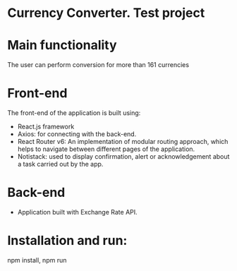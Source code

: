 # Currency Converter. Test project

# Main functionality

The user can perform conversion for more than 161 currencies


# Front-end 
The front-end of the application is built using:
 - React.js framework 
 - Axios: for connecting with the back-end.
 - React Router v6: An implementation of modular routing approach, which helps to navigate between different pages of the application.
 - Notistack: used to display confirmation, alert or acknowledgement about a task carried out by the app. 
 
 # Back-end
 
 - Application built with Exchange Rate API.
 
 # Installation and run: 
 
 npm install, npm run
